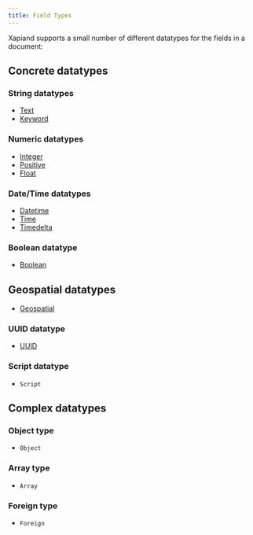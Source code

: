 ```yaml
---
title: Field Types
---
```


Xapiand supports a small number of different datatypes for the fields
in a document:

## Concrete datatypes

### String datatypes

* [Text](../field-types/text-type)
* [Keyword](../field-types/keyword-type)

### Numeric datatypes

* [Integer](../field-types/numeric-type)
* [Positive](../field-types/numeric-type)
* [Float](../field-types/numeric-type)

### Date/Time datatypes

* [Datetime](../field-types/date-type)
* [Time](../field-types/date-type/#time)
* [Timedelta](../field-types/date-type/#time-delta)

### Boolean datatype

* [Boolean](../field-types/boolean-type)

## Geospatial datatypes

* [Geospatial](../field-types/geospatial-type)

### UUID datatype

* [UUID](../field-types/uuid-type)

### Script datatype

* `Script`


## Complex datatypes

### Object type
* `Object`

### Array type
* `Array`

### Foreign type
* `Foreign`
